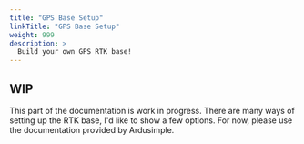 ```yaml
---
title: "GPS Base Setup"
linkTitle: "GPS Base Setup"
weight: 999
description: >
  Build your own GPS RTK base!
---
```


## WIP
This part of the documentation is work in progress. There are many ways of setting up the RTK base, I'd like to show a few options. For now, please use the documentation provided by Ardusimple.

